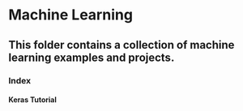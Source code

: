 # Machine Learning
## This folder contains a collection of machine learning examples and projects.

### Index
#### Keras Tutorial 
